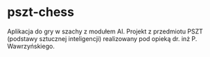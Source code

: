 pszt-chess
==========

Aplikacja do gry w szachy z modułem AI. Projekt z przedmiotu PSZT (podstawy sztucznej inteligencji)
realizowany pod opieką dr. inż P. Wawrzyńskiego.

